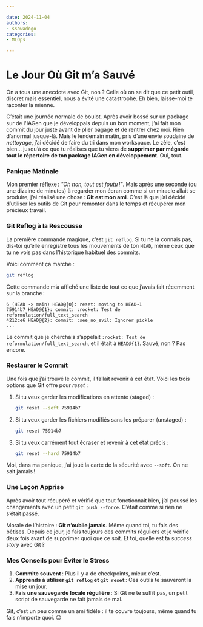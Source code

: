 ```yaml
---

date: 2024-11-04  
authors:  
- ssawadogo  
categories:  
- MLOps  

---
```

# Le Jour Où Git m’a Sauvé

On a tous une anecdote avec Git, non ? Celle où on se dit que ce petit outil, discret mais essentiel, nous a évité une catastrophe. Eh bien, laisse-moi te raconter la mienne.  

C’était une journée normale de boulot. Après avoir bossé sur un package sur de l'IAGen que je développais depuis un bon moment, j’ai fait mon commit du jour juste avant de plier bagage et de rentrer chez moi. Rien d’anormal jusque-là. Mais le lendemain matin, pris d’une envie soudaine de *nettoyage*, j’ai décidé de faire du tri dans mon workspace. Le zèle, c’est bien… jusqu’à ce que tu réalises que tu viens de **supprimer par mégarde tout le répertoire de ton package IAGen en développement**. Oui, tout.  

### Panique Matinale  
Mon premier réflexe : *"Oh non, tout est foutu !"*. Mais après une seconde (ou une dizaine de minutes) à regarder mon écran comme si un miracle allait se produire, j’ai réalisé une chose : **Git est mon ami**. C’est là que j’ai décidé d’utiliser les outils de Git pour remonter dans le temps et récupérer mon précieux travail.  

### Git Reflog à la Rescousse  
La première commande magique, c’est `git reflog`. Si tu ne la connais pas, dis-toi qu’elle enregistre tous les mouvements de ton `HEAD`, même ceux que tu ne vois pas dans l’historique habituel des commits.  

Voici comment ça marche :  

```bash
git reflog
```  

Cette commande m’a affiché une liste de tout ce que j’avais fait récemment sur la branche :  

```
6 (HEAD -> main) HEAD@{0}: reset: moving to HEAD~1
75914b7 HEAD@{1}: commit: :rocket: Test de reformulation/full_text_search
4212ce6 HEAD@{2}: commit: :see_no_evil: Ignorer pickle
...  
```  

Le commit que je cherchais s’appelait `:rocket: Test de reformulation/full_text_search`, et il était à `HEAD@{1}`. Sauvé, non ? Pas encore.  

### Restaurer le Commit  
Une fois que j’ai trouvé le commit, il fallait revenir à cet état. Voici les trois options que Git offre pour *reset* :  

1. Si tu veux garder les modifications en attente (staged) :  
   ```bash
   git reset --soft 75914b7
   ```  

2. Si tu veux garder les fichiers modifiés sans les préparer (unstaged) :  
   ```bash
   git reset 75914b7
   ```  

3. Si tu veux carrément tout écraser et revenir à cet état précis :  
   ```bash
   git reset --hard 75914b7
   ```  

Moi, dans ma panique, j’ai joué la carte de la sécurité avec `--soft`. On ne sait jamais !  

### Une Leçon Apprise  
Après avoir tout récupéré et vérifié que tout fonctionnait bien, j’ai poussé les changements avec un petit `git push --force`. C’était comme si rien ne s’était passé.  

Morale de l’histoire : **Git n’oublie jamais**. Même quand toi, tu fais des bêtises. Depuis ce jour, je fais toujours des commits réguliers et je vérifie deux fois avant de supprimer quoi que ce soit. Et toi, quelle est ta *success story* avec Git ?  


### Mes Conseils pour Éviter le Stress
1. **Commite souvent** : Plus il y a de checkpoints, mieux c’est.  
2. **Apprends à utiliser `git reflog` et `git reset`** : Ces outils te sauveront la mise un jour.  
3. **Fais une sauvegarde locale régulière** : Si Git ne te suffit pas, un petit script de sauvegarde ne fait jamais de mal.  

Git, c’est un peu comme un ami fidèle : il te couvre toujours, même quand tu fais n’importe quoi. 😉  